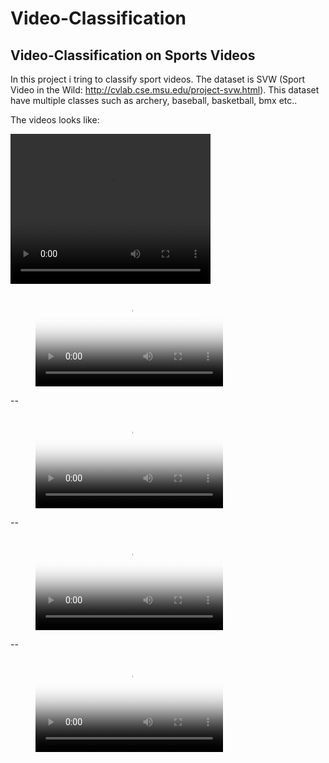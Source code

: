 # Video-Classification
## Video-Classification on Sports Videos

In this project i tring to classify sport videos. The dataset is SVW (Sport Video in the Wild: http://cvlab.cse.msu.edu/project-svw.html).
This dataset have multiple classes such as archery, baseball, basketball, bmx etc..

The videos looks like:

<video width="320" height="240" controls>
  <source src="https://www.youtube.com/watch?v=ds0cmAV-Yek" type="video/mp4">
</video>

<!-- blank line -->
<figure class="video_container">
  <video controls="true" allowfullscreen="true" poster="Videos\poster_archery.jpg">
    <source src="Videos\archery.mp4" type="video/mp4">
  </video>
</figure>

--
<figure class="video_container">
  <video controls="true" allowfullscreen="true" poster="Videos\poster_baseball.jpg">
    <source src="Videos\baseball.mp4" type="video/mp4">
  </video>
</figure>
--
<figure class="video_container">
  <video controls="true" allowfullscreen="true" poster="Videos\poster_basketball.jpg">
    <source src="Videos\basketball.mp4" type="video/mp4">
  </video>
</figure>
--
<figure class="video_container">
  <video controls="true" allowfullscreen="true" poster="Videos\poster_bmx.jpg">
    <source src="Videos\bmx.mp4" type="video/mp4">
  </video>
</figure>
<!-- blank line -->
